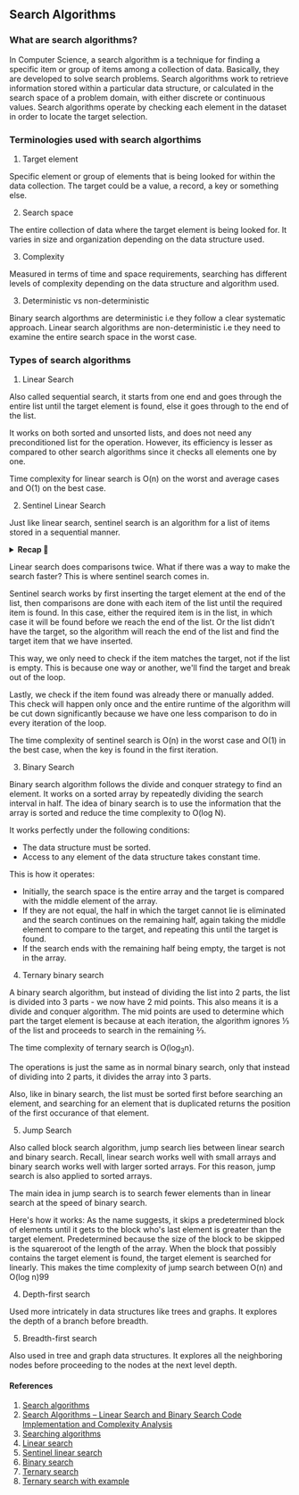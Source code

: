 ## Search Algorithms

### What are search algorithms?
<p>
In Computer Science, a search algorithm is a technique for finding a specific item or group of items among a collection of data. Basically, they are developed to solve search problems.
Search algorithms work to retrieve information stored within a particular data structure, or calculated in the search space of a problem domain, with either discrete or continuous values.
Search algorithms operate by checking each element in the dataset in order to locate the target selection. 
</p>

### Terminologies used with search algorthims
1. Target element
<p>
Specific element or group of elements that is being looked for within the data collection. The target could be a value, a record, a key or something else.
</p>

2. Search space
<p>
The entire collection of data where the target element is being looked for. It varies in size and organization depending on the data structure used.
</p>

3. Complexity
<p>
Measured in terms of time and space requirements, searching has different levels of complexity depending on the data structure and algorithm used.
</p>

3. Deterministic vs non-deterministic
<p>
Binary search algorthms are deterministic i.e they follow a clear systematic approach.
Linear search algorithms are non-deterministic i.e they need to examine the entire search space in the worst case.
</p>

### Types of search algorithms

1. Linear Search
<p>
Also called sequential search, it starts from one end and goes through the entire list until the target element is found, else it goes through to the end of the list.

It works on both sorted and unsorted lists, and does not need any preconditioned list for the operation. However, its efficiency is lesser as compared to other search algorithms since it checks all elements one by one.

Time complexity for linear search is O(n) on the worst and average cases and O(1) on the best case.
</p>

2. Sentinel Linear Search
<p>
Just like linear search, sentinel search is an algorithm for a list of items stored in a sequential manner.

<details>
  <summary><strong>Recap 🔄</strong></summary>

  - Linear search works by going through each item of the list in a linear fashion, comparing it to the target. This results to either finding the required item or not.

  - It does this by making two comparisons in every iteration
        - First iteration: check if the we're at the end of the list
        - Second iteration: check if current item matches the target or not
</details>

Linear search does comparisons twice. What if there was a way to make the search faster? This is where sentinel search comes in.

Sentinel search works by first inserting the target element at the end of the list, then comparisons are done with each item of the list until the required item is found. In this case, either the required item is in the list, in which case it will be found before we reach the end of the list. Or the list didn’t have the target, so the algorithm will reach the end of the list and find the target item that we have inserted.

This way, we only need to check if the item matches the target, not if the list is empty. This is because one way or another, we'll find the target and break out of the loop.

Lastly, we check if the item found was already there or manually added. This check will happen only once and the entire runtime of the algorithm will be cut down significantly because we have one less comparison to do in every iteration of the loop.

The time complexity of sentinel search is O(n) in the worst case and O(1) in the best case, when the key is found in the first iteration.
</p>

3. Binary Search
<p>
Binary search algorithm follows the divide and conquer strategy to find an element. It works on a sorted array by repeatedly dividing the search interval in half. The idea of binary search is to use the information that the array is sorted and reduce the time complexity to O(log N).

It works perfectly under the following conditions:
- The data structure must be sorted.
- Access to any element of the data structure takes constant time.

This is how it operates:
- Initially, the search space is the entire array and the target is compared with the middle element of the array.
- If they are not equal, the half in which the target cannot lie is eliminated and the search continues on the remaining half, again taking the middle element to compare to the target, and repeating this until the target is found.
- If the search ends with the remaining half being empty, the target is not in the array.
</p>

4. Ternary binary search
<p>
A binary search algorithm, but instead of dividing the list into 2 parts, the list is divided into 3 parts - we now have 2 mid points. This also means it is a divide and conquer algorithm. The mid points are used to determine which part the target element is because at each iteration, the algorithm ignores ⅓ of the list and proceeds to search in the remaining ⅔.

The time complexity of ternary search is O(log<sub>3</sub>n).

The operations is just the same as in normal binary search, only that instead of dividing into 2 parts, it divides the array into 3 parts.

Also, like in binary search, the list must be sorted first before searching an element, and searching for an element that is duplicated returns the position of the first occurance of that element.
</p>

5. Jump Search
<p>
Also called block search algorithm, jump search lies between linear search and binary search. Recall, linear search works well with small arrays and binary search works well with larger sorted arrays. For this reason, jump search is also applied to sorted arrays.

The main idea in jump search is to search fewer elements than in linear search at the speed of binary search.

Here's how it works:
As the name suggests, it skips a predetermined block of elements until it gets to the block who's last element is greater than the target element.
Predetermined because the size of the block to be skipped is the squareroot of the length of the array.
When the block that possibly contains the target element is found, the target element is searched for linearly.
This makes the time complexity of jump search between O(n) and O(log n)99
</p>

4. Depth-first search
<p>
Used more intricately in data structures like trees and graphs. It explores the depth of a branch before breadth.
</p>

5. Breadth-first search
<p>
Also used in tree and graph data structures. It explores all the neighboring nodes before proceeding to the nodes at the next level depth.
</p>

#### References
1. [Search algorithms](https://en.wikipedia.org/wiki/Search_algorithm)
2. [Search Algorithms – Linear Search and Binary Search Code Implementation and Complexity Analysis](https://www.freecodecamp.org/news/search-algorithms-linear-and-binary-search-explained/)
3. [Searching algorithms](https://www.geeksforgeeks.org/searching-algorithms/)
4. [Linear search](https://www.geeksforgeeks.org/linear-search/)
5. [Sentinel linear search](https://www.askpython.com/python/examples/sentinel-search)
6. [Binary search](https://www.geeksforgeeks.org/binary-search/)
7. [Ternary search](https://www.geeksforgeeks.org/ternary-search/)
8. [Ternary search with example](https://www.youtube.com/watch?v=WyWL1PBNvb8)
